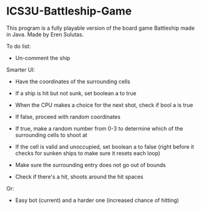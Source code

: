 # ICS3U-Battleship-Game

This program is a fully playable version of the board game Battleship made in Java. Made by Eren Sulutas. 

To do list:  
- Un-comment the ship 


Smarter UI: 
- Have the coordinates of the surrounding cells
- If a ship is hit but not sunk, set boolean a to true 
- When the CPU makes a choice for the next shot, check if bool a is true 
- If false, proceed with random coordinates
- If true, make a random number from 0-3 to determine which of the surrounding cells to shoot at
- If the cell is valid and unoccupied, set boolean a to false (right before it checks for sunken ships to make sure it resets each loop)
- Make sure the surrounding entry does not go out of bounds 

- Check if there's a hit, shoots around the hit spaces 

Or:
- Easy bot (current) and a harder one (increased chance of hitting)
